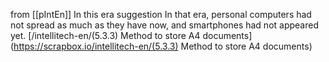 
from [[pIntEn]]
In this era
suggestion In that era, personal computers had not spread as much as they have now, and smartphones had not appeared yet.
[/intellitech-en/(5.3.3) Method to store A4 documents](https://scrapbox.io/intellitech-en/(5.3.3) Method to store A4 documents)
